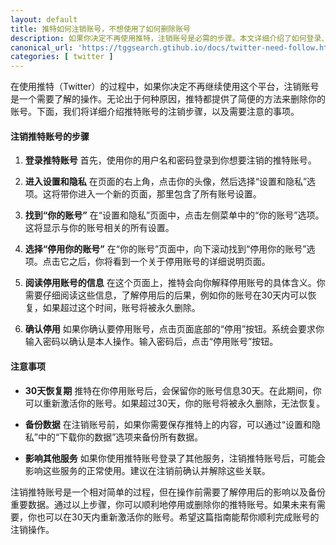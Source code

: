 ```yaml
---
layout: default
title: 推特如何注销账号，不想使用了如何删除账号
description: 如果你决定不再使用推特，注销账号是必需的步骤。本文详细介绍了如何登录、进入设置和隐私、选择“停用你的账号”并确认停用。此外，还包括30天恢复期和数据备份等注意事项，帮助你顺利删除推特账号。
canonical_url: 'https://tggsearch.gtihub.io/docs/twitter-need-follow.html'
categories: [ twitter ]
---
```

在使用推特（Twitter）的过程中，如果你决定不再继续使用这个平台，注销账号是一个需要了解的操作。无论出于何种原因，推特都提供了简便的方法来删除你的账号。下面，我们将详细介绍推特账号的注销步骤，以及需要注意的事项。

#### 注销推特账号的步骤

1. **登录推特账号**
   首先，使用你的用户名和密码登录到你想要注销的推特账号。

2. **进入设置和隐私**
   在页面的右上角，点击你的头像，然后选择“设置和隐私”选项。这将带你进入一个新的页面，那里包含了所有账号设置。

3. **找到“你的账号”**
   在“设置和隐私”页面中，点击左侧菜单中的“你的账号”选项。这将显示与你的账号相关的所有设置。

4. **选择“停用你的账号”**
   在“你的账号”页面中，向下滚动找到“停用你的账号”选项。点击它之后，你将看到一个关于停用账号的详细说明页面。

5. **阅读停用账号的信息**
   在这个页面上，推特会向你解释停用账号的具体含义。你需要仔细阅读这些信息，了解停用后的后果，例如你的账号在30天内可以恢复，如果超过这个时间，账号将被永久删除。

6. **确认停用**
   如果你确认要停用账号，点击页面底部的“停用”按钮。系统会要求你输入密码以确认是本人操作。输入密码后，点击“停用账号”按钮。

#### 注意事项

- **30天恢复期**
  推特在你停用账号后，会保留你的账号信息30天。在此期间，你可以重新激活你的账号。如果超过30天，你的账号将被永久删除，无法恢复。

- **备份数据**
  在注销账号前，如果你需要保存推特上的内容，可以通过“设置和隐私”中的“下载你的数据”选项来备份所有数据。

- **影响其他服务**
  如果你使用推特账号登录了其他服务，注销推特账号后，可能会影响这些服务的正常使用。建议在注销前确认并解除这些关联。

注销推特账号是一个相对简单的过程，但在操作前需要了解停用后的影响以及备份重要数据。通过以上步骤，你可以顺利地停用或删除你的推特账号。如果未来有需要，你也可以在30天内重新激活你的账号。希望这篇指南能帮你顺利完成账号的注销操作。

